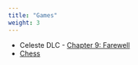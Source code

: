 ```yaml
---
title: "Games"
weight: 3
---
```


<ul>
    <li>
        Celeste DLC -
        <a 
            href="https://celestegame.fandom.com/wiki/Chapter_9:_Farewell"
            target="_blank"
        >Chapter 9: Farewell</a>
    </li>
    <li>
        <a 
            href="https://www.chess.com/member/BroccoliPancake"
            target="_blank"
        >Chess</a>
    </li>
</ul>
